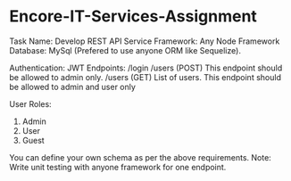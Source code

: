 # Encore-IT-Services-Assignment

Task Name: Develop REST API Service
Framework: Any Node Framework
Database: MySql (Prefered to use anyone ORM like Sequelize).

Authentication: JWT
Endpoints:
/login
/users (POST) This endpoint should be allowed to admin only.
/users (GET) List of users. This endpoint should be allowed to admin and user only

User Roles:
1. Admin
2. User
3. Guest

You can define your own schema as per the above requirements.
Note: Write unit testing with anyone framework for one endpoint.
